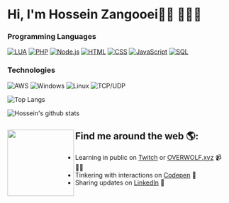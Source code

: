 # Hi, I'm Hossein Zangooei👋🏾 👩🏾‍💻


### Programming Languages

[![LUA](https://img.shields.io/badge/-Lua-000?&logo=lua&logoColor=2C2D72)](https://github.com/Zangooei?tab=repositories&q=&type=&language=lua)
[![PHP](https://img.shields.io/badge/-PHP-000?&logo=php)](https://github.com/Zangooei?tab=repositories&q=&type=&language=php)
[![Node.js](https://img.shields.io/badge/-Node.js-000?&logo=node.js)](https://github.com/Zangooei?tab=repositories&q=&type=&language=nodejs)
[![HTML](https://img.shields.io/badge/-HTML-000?&logo=html5)](https://github.com/Zangooei?tab=repositories&q=&type=&language=html)
[![CSS](https://img.shields.io/badge/-CSS-000?&logo=css3&logoColor=007ACC)](https://github.com/Zangooei?tab=repositories&q=&type=&language=css)
[![JavaScript](https://img.shields.io/badge/-JavaScript-000?&logo=JavaScript&logoColor=ddc508)](https://github.com/Zangooei?tab=repositories&q=&type=&language=javascript)
[![SQL](https://img.shields.io/badge/-SQL-000?&logo=MySQL&logoColor=4479A1)](https://github.com/Zangooei?tab=repositories&q=&type=&language=sql)

### Technologies
![AWS](https://img.shields.io/badge/-AWS-000?&logo=Amazon-AWS&logoColor=FF9900)
![Windows](https://img.shields.io/badge/-Windows-000?&logo=windows&logoColor=0052CC)
![Linux](https://img.shields.io/badge/-Linux-000?&logo=Linux&logoColor=FCC624)
![TCP/UDP](https://img.shields.io/badge/-TCP%2FIP-000?&logo=Cisco)

![Top Langs](https://github-readme-stats.vercel.app/api/top-langs/?username=Zangooei&theme=dracula&langs_count=20&layout=compact)

![Hossein's github stats](https://github-readme-stats.vercel.app/api?username=Zangooei&show_icons=true&theme=dracula)


## Find me around the web 🌎: <a href="https://github.com/sponsors/Zangooei"><img align="left" width="150" height="150" src="https://i.pinimg.com/originals/a3/b9/f5/a3b9f540776450c472bbf599025a8ac9.gif?raw=true"></a>
- Learning in public on <a href="https://www.twitch.tv/Zangooei">Twitch</a> or <a href="https://www.overwolf.xyz">OVERWOLF.xyz</a> 📹 ✍🏾
- Tinkering with interactions on <a href="https://codepen.io/Zangooei"> Codepen</a> 🏓
- Sharing updates on <a href="https://www.linkedin.com/in/Zangooei/">LinkedIn</a> 💼
